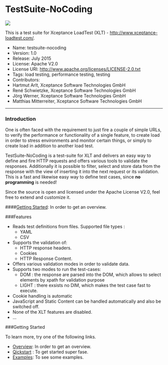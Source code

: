 #  TestSuite-NoCoding

![](https://github.com/matthiasware/testsuite-nocoding/blob/master/spec/nopecodingducks.gif?raw=true)

This is a test suite for Xceptance LoadTest (XLT) - http://www.xceptance-loadtest.com/.

* Name: testsuite-nocoding
* Version: 1.0
* Release: July 2015
* License: Apache V2.0
* License URI: http://www.apache.org/licenses/LICENSE-2.0.txt
* Tags: load testing, performance testing, testing
* Contributors:
 * Hartmut Arlt, Xceptance Software Technologies GmbH
 * René Schwietzke, Xceptance Software Technologies GmbH
 * Jörg Werner, Xceptance Software Technologies GmbH
 * Matthias Mitterreiter, Xceptance Software Technologies GmbH


***

### Introduction

One is often faced with the requirement to just fire a couple of simple URLs, to verify the performance or functionality of a single feature, to create load in order to stress environments and monitor certain things, or simply to create load in addition to another load test.

TestSuite-NoCoding  is a test-suite for XLT and delivers an easy way to define and fire HTTP requests and offers various tools to validate the responses.
Additionally it is possible to filter, select and store data from the response with the view of inserting it into the next request or its validation. This is a fast and likewise easy way to define test cases, since **no programming** is needed!

Since the source is open and licensed under the Apache License V2.0, feel free to extend and customize it. 

####[Getting Started](https://github.com/matthiasware/testsuite-nocoding/wiki): In order to get an overview.


###Features

* Reads test definitions from files.
  Supported file types :
  * YAML
  * CSV
* Supports the validation of:
  * HTTP response headers.
  * Cookies
  *  HTTP Response Content. 
* Offers various validation modes in order to validate data.
* Supports two modes to run the test-cases:
  * DOM : the response are parsed into the DOM, which allows to select elements by xpath for validation purpose
  * LIGHT : there exsists no DIM, which makes the test case fast to execute.
* Cookie handling is automatic
* JavaScript and Static Content can be handled automatically and also be switched off.
* None of the XLT features are disabled.
* ...

###Getting Started

To learn more, try one of the following links.

* [Overview](https://github.com/matthiasware/testsuite-nocoding/wiki): In order to get an overview.
* [Qickstart](https://github.com/matthiasware/testsuite-nocoding/wiki/Quickstart) : To get started super fase.
* [Examples](https://github.com/matthiasware/testsuite-nocoding/wiki/Examples): To see some examples.


 


